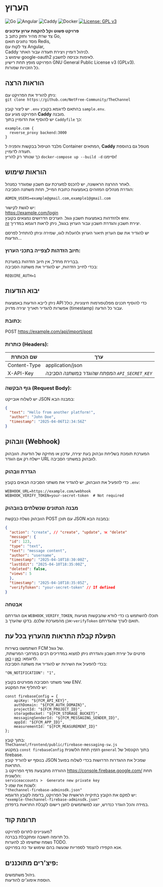# הערוץ
![Go](https://img.shields.io/badge/Go-1.22-blue?style=flat-square&logo=go)
![Angular](https://img.shields.io/badge/Angular-DD0031?style=flat&logo=angular&logoColor=white)
![Caddy](https://img.shields.io/badge/Caddy-00BFB3?style=flat&logo=caddy&logoColor=white)
![Docker](https://img.shields.io/badge/Docker-2496ED?style=flat&logo=docker&logoColor=white)
[![License: GPL v3](https://img.shields.io/badge/License-GPLv3-blue.svg)](https://www.gnu.org/licenses/gpl-3.0)

**פרויקט פשוט וקל להקמת ערוץ עדכונים**  
צד שרת מהיר וחזק כתוב ב Go,  
מסד נתונים תואם Redis,  
צד לקוח עם Angular,  
Caddy לניהול דומיין ויצירת תעודה עבור האתר.  
שימוש ב google-oauth2 לאימות וכניסה לחשבון.  
הפרויקט מופץ תחת רישיון GNU General Public License v3 (GPLv3).  
כל הזכויות שמורות.  

## הוראות הרצה  
ניתן להוריד את הפרויקט עם:  
`git clone https://github.com/NetFree-Community/TheChannel`  

יש ליצור קובץ `.env` בהתאם לדוגמא בקובץ `sample.env`.  
הפרויקט מגיע עם **Caddy** מובנה.  
יש להוסיף את הדומיין בתוך `Caddyfile` כך:  

```caddy
example.com {
  reverse_proxy backend:3000
}
```

מלבד הטיפול בבקשות והפניה ל Container המתאים, **Caddy** מטפל גם בהוספת תעודה לדומיין.  
כך שנותר רק להריץ `docker-compose up --build -d` וסיימנו!  

## הוראות שימוש  
לאחר ההרצה הראשונה, יש להכנס למערכת עם חשבון שמוגדר כמנהל.  
הגדרת מנהלים המזוהים באמצעות כתובת המייל, תחת משתנה הסביבה:  
```
ADMIN_USERS=example@gmail.com,example1@gmail.com
```
יש לגשת לקישור:  
https://example.com/login  
ולהזדהות באמצעות חשבון גוגל. הערכים הדרושים נמצאים בקובץ env.  
יצירת חשבון והגדרת חשבון עבור הערוץ בגוגל, ניתן לראות דוגמא במדריך [זה](https://dev.to/idrisakintobi/a-step-by-step-guide-to-google-oauth2-authentication-with-javascript-and-bun-4he7).  

יש להגדיר את שם הערוץ תיאור הערוץ ולהעלות לוגו, שמירה וניתן להתחיל לפרסם הודעות...  
### חיוב הזדהות לצפייה בתכני הערוץ:
בברירת מחדל, אין חיוב הזדהות במערכת.  
בכדי לחייב הזדהות, יש להגדיר את משתנה הסביבה:  
```
REQUIRE_AUTH=1
```

## יבוא הודעות  
ניתן לייבא הודעות באמצעות API כדי להוסיף תכנים מפלטפורמות חיצוניות, כולל אפשרות להגדיר תאריך יצירה מדויק (timestamp) עבור כל הודעה.  

### כתובת:  
POST https://example.com/api/import/post  

### כותרות (Headers):  
| שם הכותרת     | ערך                                    |  
|----------------|------------------------------------------|  
| Content-Type   | application/json                         |  
| X-API-Key      | *המפתח שהוגדר במשתנה הסביבה `API_SECRET_KEY`* |  

### גוף הבקשה (Request Body):  
יש לשלוח אובייקט JSON במבנה הבא:  

```json
{
  "text": "Hello from another platform!",
  "author": "John Doe",
  "timestamp": "2025-04-06T12:34:56Z"
}
```  

## וובהוק (Webhook)  
המערכת תומכת בשליחת וובהוק בעת יצירה, עדכון או מחיקה של הודעות. הוובהוק יישלח רק אם הוגדר URL לוובהוק במשתני הסביבה.  

### הגדרת וובהוק  
כדי להפעיל את הוובהוק, יש להגדיר את משתני הסביבה הבאים בקובץ `.env`:  

```
WEBHOOK_URL=https://example.com/webhook
WEBHOOK_VERIFY_TOKEN=your-secret-token  # Not required
```  

### מבנה הנתונים שנשלחים בוובהוק  
הוובהוק נשלח כבקשת POST עם תוכן JSON במבנה הבא:  

```json
{
  "action": "create", // "create", "update", או "delete"
  "message": {
  "id": 123,
  "type": "text",
  "text": "message content",
  "author": "username",
  "timestamp": "2025-04-10T18:30:00Z",
  "lastEdit": "2025-04-10T18:35:00Z",
  "deleted": false,
  "views": 5
  },
  "timestamp": "2025-04-10T18:35:05Z",
  "verifyToken": "your-secret-token" // If defined
}
```  

### אבטחה  
אם הגדרתם `WEBHOOK_VERIFY_TOKEN`, תוכלו להשתמש בו כדי לוודא שהבקשות מגיעות אכן מהמערכת שלכם. בדקו שהערך ב-`verifyToken` תואם לערך שהגדרתם.  

## הפעלת קבלת התראות מהערוץ בכל עת  
השתמשנו בשירות FCM של גוגל.  
פרטים על יצירת חשבון והגדרתו ניתן למצוא במדריכים רבים במרחבי המרשתת, לדוגמא: [כאן](https://dev.to/this-is-angular/push-notifications-in-angular-19-with-firebase-cloud-messaging-3o3a) ו [כאן](https://youtu.be/iz5arafmatc).  
בכדי להפעיל את השירות יש להגדיר את משתנה הסביבה:
~~~
"ON_NOTIFICATION": "1", 
~~~
שאר משתני הסביבה מפורטים בקובץ ENV.  
יש להחליף את המקטע:  
~~~
const firebaseConfig = {
    apiKey: "${FCM_API_KEY}",
    authDomain: "${FCM_AUTH_DOMAIN}",
    projectId: "${FCM_PROJECT_ID}",
    storageBucket: "${FCM_STORAGE_BUCKET}",
    messagingSenderId: "${FCM_MESSAGING_SENDER_ID}",
    appId: "${FCM_APP_ID}",
    measurementId: "${FCM_MEASUREMENT_ID}"
};
~~~
בתוך קובץ:  
`TheChannel/frontend/public/firebase-messaging-sw.js`  
במקטע `const firebaseConfig` הזמין תחת הלשונית `general` בתוך הקונסול של firebase.  
בנוסף יש להוריד קובץ JSON שמכיל את ההגדרות הדרושות בכדי לשלוח בפועל התראות.  
ההורדה מתבצעת מדף הפרויקט ב https://console.firebase.google.com/ תחת הלשונית:  
`serviceaccounts >  Generate new private key`  
לשנות את שמו ל:  
`"thechannel-firebase-adminsdk.json"`   
יש למקם את הקובץ בתיקייה הראשית של הפרויקט, בדומה לקובץ הדוגמא:  
`"exemple-thechannel-firebase-adminsdk.json"`   
במידה והכל הוגדר כנדרש, יוצג למשתמשים לחצן רישום לקבלת התראות בדפדפן.  


## תרומת קוד  
מעוניינים לתרום לפרויקט?  
כל תרומה חשובה ומתקבלת בברכה.  
נשמח שתשימו לב להערות TODO.  
אנא הקפידו להצמד לספריות שנעשה בהם שימוש עד כה בפרויקט.  

## פיצ'רים מתוכננים:
ניהול משתמשים.  
הוספת אימוג'ים להודעות.